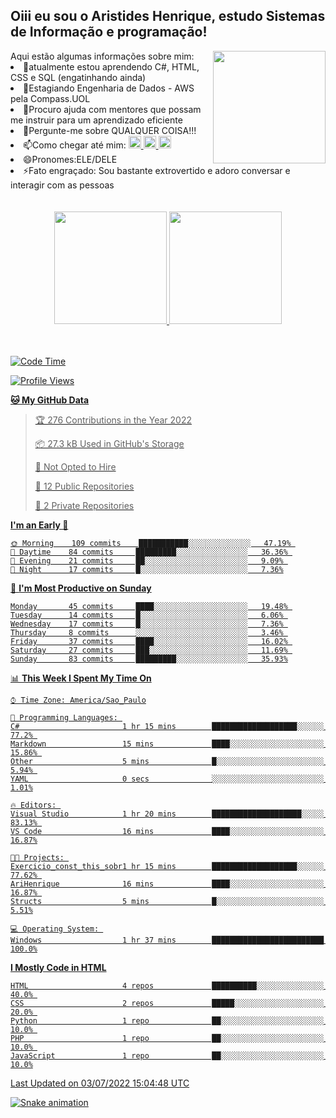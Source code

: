 ## Oiii eu sou o Aristides Henrique, estudo Sistemas de Informação e programação!




<div >
Aqui estão algumas informações sobre mim:<img align="right" height="180em" src="https://user-images.githubusercontent.com/97318481/177042589-45d62122-82a9-4a32-b3a7-87b322825b2f.png">
</div

- 🌱atualmente estou aprendendo C#, HTML, CSS e SQL (engatinhando ainda)
- 👯Estagiando Engenharia de Dados - AWS pela Compass.UOL
- 🤔Procuro ajuda com mentores que possam me instruir para um aprendizado eficiente
- 💬Pergunte-me sobre QUALQUER COISA!!!
- 📫Como chegar até mim:
  <a href="https://www.instagram.com/aryhenry/" target="_blank">
  <img src="https://img.shields.io/badge/-Instagram-%23E4405F?style=for-the-badge&logo=instagram&logoColor=black" height="20px">
  </a>
  <a href="https://www.linkedin.com/in/aristides-henrique/" target="_blank">
  <img src="https://img.shields.io/badge/-LinkedIn-%230077B5?style=for-the-badge&logo=linkedin&logoColor=black" height="20px">
  </a> 
  <a href="mailto:arihenriqueuna@gmail.com">
  <img src="https://img.shields.io/badge/-Gmail-%23333?style=for-the-badge&logo=gmail&logoColor=white" height="20px">
  </a>
- 😄Pronomes:ELE/DELE
- ⚡Fato engraçado: Sou bastante extrovertido e adoro conversar e interagir com as pessoas
<br/>
<br/>
<div align="center">
  <a href="https://github.com/arihenrique">
  <img height="180em" src="https://github-readme-stats.vercel.app/api?username=arihenrique&show_icons=true&theme=dracula&include_all_commits=true&count_private=true"/>
  <img height="180em" src="https://github-readme-stats.vercel.app/api/top-langs/?username=arihenrique&layout=compact&langs_count=7&theme=dracula"/>
</div><br/><br/>

<!--START_SECTION:waka-->
![Code Time](http://img.shields.io/badge/Code%20Time-5%20hrs%2012%20mins-blue)

![Profile Views](http://img.shields.io/badge/Profile%20Views-541-blue)

**🐱 My GitHub Data** 

> 🏆 276 Contributions in the Year 2022
 > 
> 📦 27.3 kB Used in GitHub's Storage 
 > 
> 🚫 Not Opted to Hire
 > 
> 📜 12 Public Repositories 
 > 
> 🔑 2 Private Repositories  
 > 
**I'm an Early 🐤** 

```text
🌞 Morning    109 commits    ███████████░░░░░░░░░░░░░░   47.19% 
🌆 Daytime    84 commits     █████████░░░░░░░░░░░░░░░░   36.36% 
🌃 Evening    21 commits     ██░░░░░░░░░░░░░░░░░░░░░░░   9.09% 
🌙 Night      17 commits     █░░░░░░░░░░░░░░░░░░░░░░░░   7.36%

```
📅 **I'm Most Productive on Sunday** 

```text
Monday       45 commits     ████░░░░░░░░░░░░░░░░░░░░░   19.48% 
Tuesday      14 commits     █░░░░░░░░░░░░░░░░░░░░░░░░   6.06% 
Wednesday    17 commits     █░░░░░░░░░░░░░░░░░░░░░░░░   7.36% 
Thursday     8 commits      ░░░░░░░░░░░░░░░░░░░░░░░░░   3.46% 
Friday       37 commits     ████░░░░░░░░░░░░░░░░░░░░░   16.02% 
Saturday     27 commits     ███░░░░░░░░░░░░░░░░░░░░░░   11.69% 
Sunday       83 commits     █████████░░░░░░░░░░░░░░░░   35.93%

```


📊 **This Week I Spent My Time On** 

```text
⌚︎ Time Zone: America/Sao_Paulo

💬 Programming Languages: 
C#                       1 hr 15 mins        ███████████████████░░░░░░   77.2% 
Markdown                 15 mins             ████░░░░░░░░░░░░░░░░░░░░░   15.86% 
Other                    5 mins              █░░░░░░░░░░░░░░░░░░░░░░░░   5.94% 
YAML                     0 secs              ░░░░░░░░░░░░░░░░░░░░░░░░░   1.01%

🔥 Editors: 
Visual Studio            1 hr 20 mins        ████████████████████░░░░░   83.13% 
VS Code                  16 mins             ████░░░░░░░░░░░░░░░░░░░░░   16.87%

🐱‍💻 Projects: 
Exercicio_const_this_sobr1 hr 15 mins        ███████████████████░░░░░░   77.62% 
AriHenrique              16 mins             ████░░░░░░░░░░░░░░░░░░░░░   16.87% 
Structs                  5 mins              █░░░░░░░░░░░░░░░░░░░░░░░░   5.51%

💻 Operating System: 
Windows                  1 hr 37 mins        █████████████████████████   100.0%

```

**I Mostly Code in HTML** 

```text
HTML                     4 repos             ██████████░░░░░░░░░░░░░░░   40.0% 
CSS                      2 repos             █████░░░░░░░░░░░░░░░░░░░░   20.0% 
Python                   1 repo              ██░░░░░░░░░░░░░░░░░░░░░░░   10.0% 
PHP                      1 repo              ██░░░░░░░░░░░░░░░░░░░░░░░   10.0% 
JavaScript               1 repo              ██░░░░░░░░░░░░░░░░░░░░░░░   10.0%

```



 Last Updated on 03/07/2022 15:04:48 UTC
<!--END_SECTION:waka-->

![Snake animation](https://github.com/arihenrique/arihenrique/blob/output/github-contribution-grid-snake.svg)
